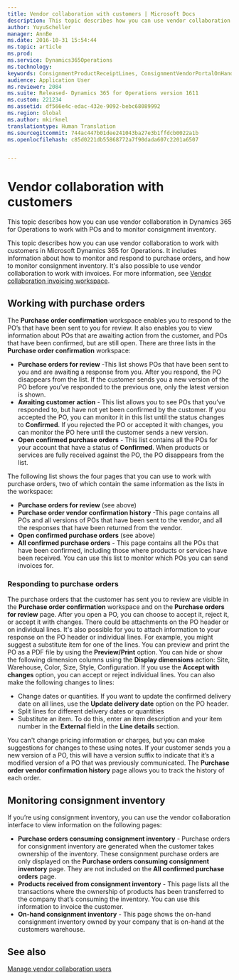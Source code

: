 ```yaml
---
title: Vendor collaboration with customers | Microsoft Docs
description: This topic describes how you can use vendor collaboration in Dynamics 365 for Operations to work with POs and to monitor consignment inventory.
author: YuyuScheller
manager: AnnBe
ms.date: 2016-10-31 15:54:44
ms.topic: article
ms.prod: 
ms.service: Dynamics365Operations
ms.technology: 
keywords: ConsignmentProductReceiptLines, ConsignmentVendorPortalOnHand, PurchVendorPortalConfirmedOrders, PurchVendorPortalOriginalOrder, PurchVendorPortalResponsesHistoryList, PurchVendorPortalResponsesPart
audience: Application User
ms.reviewer: 2084
ms.suite: Released- Dynamics 365 for Operations version 1611
ms.custom: 221234
ms.assetid: df566e4c-edac-432e-9092-bebc68089992
ms.region: Global
ms.author: mkirknel
translationtype: Human Translation
ms.sourcegitcommit: 744ac447b01dee241043ba27e3b1ffdcb0022a1b
ms.openlocfilehash: c85d0221db55868772a7f90dada607c2201a6507


---
```


# <a name="vendor-collaboration-with-customers"></a>Vendor collaboration with customers

This topic describes how you can use vendor collaboration in Dynamics 365 for Operations to work with POs and to monitor consignment inventory.

This topic describes how you can use vendor collaboration to work with customers in Microsoft Dynamics 365 for Operations. It includes information about how to monitor and respond to purchase orders, and how to monitor consignment inventory. It's also possible to use vendor collaboration to work with invoices. For more information, see [Vendor collaboration invoicing workspace](https://docs.microsoft.com/en-us/dynamics365/operations/financials/accounts-payable/vendor-portal-invoicing-workspace).

## <a name="working-with-purchase-orders"></a>Working with purchase orders
The **Purchase order confirmation** workspace enables you to respond to the PO’s that have been sent to you for review. It also enables you to view information about POs that are awaiting action from the customer, and POs that have been confirmed, but are still open. There are three lists in the **Purchase order confirmation** workspace:

-   **Purchase orders for review** -This list shows POs that have been sent to you and are awaiting a response from you. After you respond, the PO disappears from the list. If the customer sends you a new version of the PO before you’ve responded to the previous one, only the latest version is shown.
-   **Awaiting customer action** - This list allows you to see POs that you’ve responded to, but have not yet been confirmed by the customer. If you accepted the PO, you can monitor it in this list until the status changes to **Confirmed**. If you rejected the PO or accepted it with changes, you can monitor the PO here until the customer sends a new version.
-   **Open confirmed purchase orders** - This list contains all the POs for your account that have a status of **Confirmed**. When products or services are fully received against the PO, the PO disappears from the list.

The following list shows the four pages that you can use to work with purchase orders, two of which contain the same information as the lists in the workspace:

-   **Purchase orders for review** (see above)
-   **Purchase order vendor confirmation history** -This page contains all POs and all versions of POs that have been sent to the vendor, and all the responses that have been returned from the vendor.
-   **Open confirmed purchase orders** (see above)
-   **All confirmed purchase orders** - This page contains all the POs that have been confirmed, including those where products or services have been received. You can use this list to monitor which POs you can send invoices for.

### <a name="responding-to-purchase-orders"></a>Responding to purchase orders

The purchase orders that the customer has sent you to review are visible in the **Purchase order confirmation** workspace and on the **Purchase orders for review** page. After you open a PO, you can choose to accept it, reject it, or accept it with changes. There could be attachments on the PO header or on individual lines. It's also possible for you to attach information to your response on the PO header or individual lines. For example, you might suggest a substitute item for one of the lines. You can preview and print the PO as a PDF file by using the **Preview/Print** option. You can hide or show the following dimension columns using the **Display dimensions** action: Site, Warehouse, Color, Size, Style, Configuration. If you use the **Accept with changes** option, you can accept or reject individual lines. You can also make the following changes to lines:

-   Change dates or quantities. If you want to update the confirmed delivery date on all lines, use the **Update delivery date** option on the PO header.
-   Split lines for different delivery dates or quantities
-   Substitute an item. To do this, enter an item description and your item number in the **External** field in the **Line details** section.

You can't change pricing information or charges, but you can make suggestions for changes to these using notes. If your customer sends you a new version of a PO, this will have a version suffix to indicate that it’s a modified version of a PO that was previously communicated. The **Purchase order vendor confirmation history** page allows you to track the history of each order.

## <a name="monitoring-consignment-inventory"></a>Monitoring consignment inventory
If you’re using consignment inventory, you can use the vendor collaboration interface to view information on the following pages:

-   **Purchase orders consuming consignment inventory** - Purchase orders for consignment inventory are generated when the customer takes ownership of the inventory. These consignment purchase orders are only displayed on the **Purchase orders consuming consignment inventory** page. They are not included on the **All confirmed purchase orders** page.
-   **Products received from consignment inventory** - This page lists all the transactions where the ownership of products has been transferred to the company that’s consuming the inventory. You can use this information to invoice the customer.
-   **On-hand consignment inventory** - This page shows the on-hand consignment inventory owned by your company that is on-hand at the customers warehouse.


<a name="see-also"></a>See also
--------

[Manage vendor collaboration users](https://docs.microsoft.com/en-us/dynamics365/operations/core/organization-administration/manage-vendor-collaboration-users)




<!--HONumber=Feb17_HO3-->


